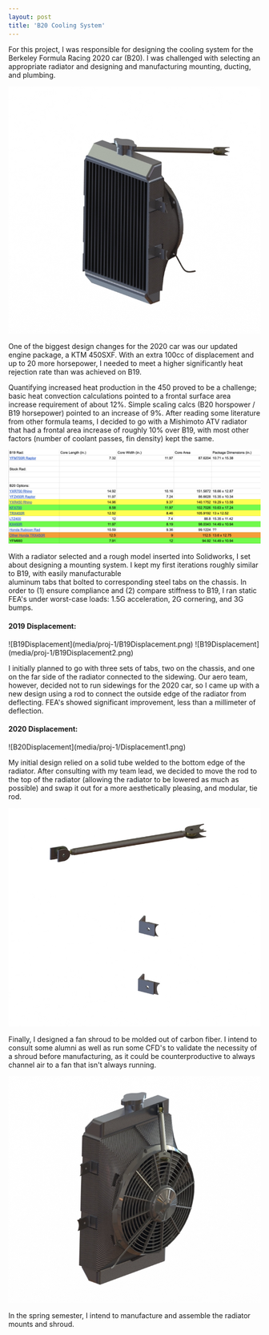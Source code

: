 ```yaml
---
layout: post
title: 'B20 Cooling System'
---
```


For this project, I was responsible for designing the cooling system for the Berkeley Formula Racing 2020 car (B20).
I was challenged with selecting an appropriate radiator and designing and manufacturing mounting, ducting, and plumbing.

![herorender1](media/proj-1/FrontQuarter.JPG)

One of the biggest design changes for the 2020 car was our updated engine package, a KTM 450SXF. 
With an extra 100cc of displacement and up to 20 more horsepower, I needed to meet a higher 
significantly heat rejection rate than was achieved on B19.

Quantifying increased heat production in the 450 proved to be a challenge; basic heat convection 
calculations pointed to a frontal surface area increase requirement of about 12%. Simple scaling calcs 
(B20 horspower / B19 horsepower) pointed to an increase of 9%. After reading some literature from 
other formula teams, I decided to go with a Mishimoto ATV radiator that had a frontal area increase of 
roughly 10% over B19, with most other factors (number of coolant passes, fin density) kept the same.

![radiator selection doc](media/proj-1/spreadsheet.jpg)

With a radiator selected and a rough model inserted into Solidworks, I set about designing a 
mounting system. I kept my first iterations roughly similar to B19, with easily manufacturable  
aluminum tabs that bolted to corresponding steel tabs on the chassis. In order to (1) ensure compliance and (2) 
compare stiffness to B19, I ran static FEA's under worst-case loads: 1.5G acceleration, 2G cornering, and 3G bumps.


<h4>2019 Displacement:</h4>
![B19Displacement](media/proj-1/B19Displacement.png)
![B19Displacement](media/proj-1/B19Displacement2.png)

I initially planned to go with three sets of tabs, two on the chassis, and one on the far side 
of the radiator connected to the sidewing. Our aero team, however,  decided not to run sidewings for 
the 2020 car, so I came up with a new design using a rod to connect the outside edge of the radiator from 
deflecting. FEA's showed significant improvement, less than a millimeter of deflection.

<h4>2020 Displacement:</h4>
![B20Displacement](media/proj-1/Displacement1.png)

My initial design relied on a solid tube welded to the bottom edge of the radiator. After 
consulting with my team lead, we decided to move the rod to the top of the radiator (allowing the 
radiator to be lowered as much as possible) and swap it out for a more aesthetically pleasing, and 
modular, tie rod.

![MountingHardware](media/proj-1/manufacturing.JPG)

Finally, I designed a fan shroud to be molded out of carbon fiber. I intend to consult some alumni as well 
as run some CFD's to validate the necessity of a shroud before manufacturing, as it could be counterproductive 
to always channel air to a fan that isn't always running.

![B20Rear](media/proj-1/RearQuarter.JPG)

In the spring semester, I intend to manufacture and assemble the radiator mounts and shroud.